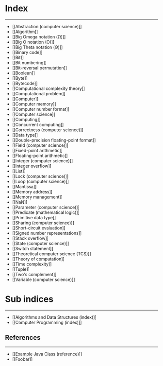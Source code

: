# Index
---
- [[Abstraction (computer science)]]
- [[Algorithm]]
- [[Big Omega notation (Ω)]]
- [[Big O notation (O)]]
- [[Big Theta notation (Θ)]]
- [[Binary code]]
- [[Bit]]
- [[Bit numbering]]
- [[Bit-reversal permutation]]
- [[Boolean]]
- [[Byte]]
- [[Bytecode]]
- [[Computational complexity theory]]
- [[Computational problem]]
- [[Computer]]
- [[Computer memory]]
- [[Computer number format]]
- [[Computer science]]
- [[Computing]]
- [[Concurrent computing]]
- [[Correctness (computer science)]]
- [[Data type]]
- [[Double-precision floating-point format]]
- [[Field (computer science)]]
- [[Fixed-point arithmetic]]
- [[Floating-point arithmetic]]
- [[Integer (computer science)]]
- [[Integer overflow]]
- [[List]]
- [[Lock (computer science)]]
- [[Loop (computer science)]]
- [[Mantissa]]
- [[Memory address]]
- [[Memory management]]
- [[NaN]]
- [[Parameter (computer science)]]
- [[Predicate (mathematical logic)]]
- [[Primitive data type]]
- [[Sharing (computer science)]]
- [[Short-circuit evaluation]]
- [[Signed number representations]]
- [[Stack overflow]]
- [[State (computer science)]]
- [[Switch statement]]
- [[Theoretical computer science (TCS)]]
- [[Theory of computation]]
- [[Time complexity]]
- [[Tuple]]
- [[Two's complement]]
- [[Variable (computer science)]]

# Sub indices
---
- [[Algorithms and Data Structures (index)]]
- [[Computer Programming (index)]]

## References
---
- [[Example Java Class (reference)]]
- [[Foobar]]